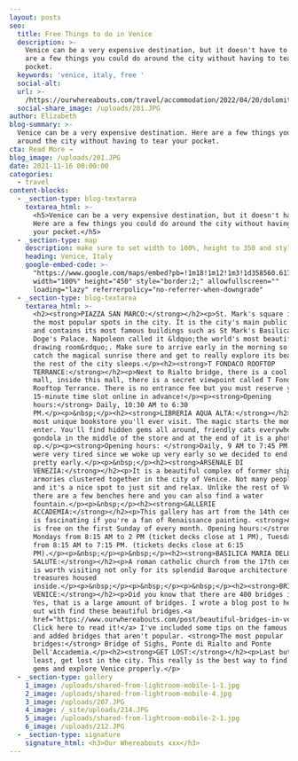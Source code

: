 ```yaml
---
layout: posts
seo:
  title: Free Things to do in Venice
  description: >-
    Venice can be a very expensive destination, but it doesn't have to be. Here
    are a few things you could do around the city without having to tear your
    pocket.
  keywords: 'venice, italy, free '
  social-alt:
  url: >-
    /https://ourwhereabouts.com/travel/accommodation/2022/04/20/dolomites-travel-guide.html
  social-share_image: /uploads/201.JPG
author: Elizabeth
blog-summary: >-
  Venice can be a very expensive destination. Here are a few things you could do
  around the city without having to tear your pocket.
cta: Read More →
blog_image: /uploads/201.JPG
date: 2021-11-16 00:00:00
categories:
  - travel
content-blocks:
  - _section-type: blog-textarea
    textarea_html: >-
      <h5>Venice can be a very expensive destination, but it doesn't have to be.
      Here are a few things you could do around the city without having to tear
      your pocket.</h5>
  - _section-type: map
    description: make sure to set width to 100%, height to 350 and style to border 2
    heading: Venice, Italy
    google-embed-code: >-
      "https://www.google.com/maps/embed?pb=!1m18!1m12!1m3!1d358560.6175713807!2d12.107145485119906!3d45.404200740253074!2m3!1f0!2f0!3f0!3m2!1i1024!2i768!4f13.1!3m3!1m2!1s0x477eb1daf1d63d89%3A0x7ba3c6f0bd92102f!2sVenice%2C%20Metropolitan%20City%20of%20Venice%2C%20Italy!5e0!3m2!1sen!2sil!4v1653732988250!5m2!1sen!2sil"
      width="100%" height="450" style="border:2;" allowfullscreen=""
      loading="lazy" referrerpolicy="no-referrer-when-downgrade"
  - _section-type: blog-textarea
    textarea_html: >-
      <h2><strong>PIAZZA SAN MARCO:</strong></h2><p>St. Mark's square is one of
      the most popular spots in the city. It is the city's main public square
      and contains its most famous buildings such as St Mark's Basilica and the
      Doge's Palace. Napoleon called it &ldquo;the world's most beautiful
      drawing room&rdquo;. Make sure to arrive early in the morning so you could
      catch the magical sunrise there and get to really explore its beauty while
      the rest of the city sleeps.</p><h2><strong>T FONDACO ROOFTOP
      TERRANCE:</strong></h2><p>Next to Rialto bridge, there is a cool shopping
      mall, inside this mall, there is a secret viewpoint called T Fondaco
      Rooftop Terrance. There is no entrance fee but you must reserve your
      15-minute time slot online in advance!</p><p><strong>Opening
      hours:</strong> Daily, 10:30 AM to 6:30
      PM.</p><p>&nbsp;</p><h2><strong>LIBRERIA AQUA ALTA:</strong></h2><p>The
      most unique bookstore you'll ever visit. The magic starts the moment you
      enter. You'll find hidden gems all around, friendly cats everywhere, a
      gondola in the middle of the store and at the end of it is a photo
      op.</p><p><strong>Opening hours: </strong>Daily, 9 AM to 7:45 PM.</p><p>We
      were very tired since we woke up very early so we decided to end the day
      pretty early.</p><p>&nbsp;</p><h2><strong>ARSENALE DI
      VENEZIA:</strong></h2><p>It is a beautiful complex of former shipyards and
      armories clustered together in the city of Venice. Not many people go here
      and it's a nice spot to just sit and relax. Unlike the rest of Venice,
      there are a few benches here and you can also find a water
      fountain.</p><p>&nbsp;</p><h2><strong>GALLERIE
      ACCADEMIA:</strong></h2><p>This gallery has art from the 14th century and
      is fascinating if you're a fan of Renaissance painting. <strong>Admission
      is free on the first Sunday of every month. Opening hours:</strong>
      Mondays from 8:15 AM to 2 PM (ticket decks close at 1 PM), Tuesdays-Sunday
      from 8:15 AM to 7:15 PM. (tickets decks close at 6:15
      PM).</p><p>&nbsp;</p><p>&nbsp;</p><h2><strong>BASILICA MARIA DELLA
      SALUTE:</strong></h2><p>A roman catholic church from the 17th century. It
      is worth visiting not only for its splendid Baroque architecture and
      treasures housed
      inside.</p><p>&nbsp;</p><p>&nbsp;</p><p>&nbsp;</p><h2><strong>BRIDGES OF
      VENICE:</strong></h2><p>Did you know that there are 400 bridges in Venice?
      Yes, that is a large amount of bridges. I wrote a blog post to help you
      out with find these beautiful bridges.<a
      href="https://www.ourwhereabouts.com/post/beautiful-bridges-in-venice">
      Click here to read it!</a> I've included some tips on the famous bridges
      and added bridges that aren't popular. <strong>The most popular
      bridges:</strong> Bridge of Sighs, Ponte di Rialto and Ponte
      Dell'Accademia.</p><h2><strong>GET LOST:</strong></h2><p>Last but not
      least, get lost in the city. This really is the best way to find hidden
      gems and explore Venice properly.</p>
  - _section-type: gallery
    1_image: /uploads/shared-from-lightroom-mobile-1-1.jpg
    2_image: /uploads/shared-from-lightroom-mobile-4.jpg
    3_image: /uploads/207.JPG
    4_image: /_site/uploads/214.JPG
    5_image: /uploads/shared-from-lightroom-mobile-2-1.jpg
    6_image: /uploads/212.JPG
  - _section-type: signature
    signature_html: <h3>Our Whereabouts xxx</h3>
---
```

